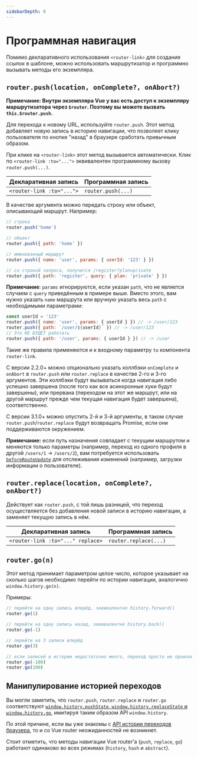 ```yaml
---
sidebarDepth: 0
---
```


# Программная навигация

Помимо декларативного использования `<router-link>` для создания ссылок в шаблоне, можно использовать маршрутизатор и программно вызывать методы его экземпляра.

## `router.push(location, onComplete?, onAbort?)`

**Примечание: Внутри экземпляра Vue у вас есть доступ к экземпляру маршрутизатора через `$router`. Поэтому вы можете вызвать `this.$router.push`.**

Для перехода к новому URL, используйте `router.push`. Этот метод добавляет новую запись в историю навигации, что позволяет клику пользователя по кнопке "назад" в браузере сработать привычным образом.

При клике на `<router-link>` этот метод вызывается автоматически. Клик по `<router-link :to="...">` эквивалентен программному вызову `router.push(...)`.

| Декларативная запись      | Программная запись |
|---------------------------|--------------------|
| `<router-link :to="...">` | `router.push(...)` |

В качестве аргумента можно передать строку или объект, описывающий маршрут. Например:

```js
// строка
router.push('home')

// объект
router.push({ path: 'home' })

// именованный маршрут
router.push({ name: 'user', params: { userId: '123' } })

// со строкой запроса, получится /register?plan=private
router.push({ path: 'register', query: { plan: 'private' } })
```

**Примечание**: `params` игнорируются, если указан `path`, что не является случаем с `query` приведённым в примере выше. Вместо этого, вам нужно указать `name` маршрута или вручную указать весь `path` с необходимыми параметрами:

```js
const userId = '123'
router.push({ name: 'user', params: { userId } }) // -> /user/123
router.push({ path: `/user/${userId}` }) // -> /user/123
// Это НЕ БУДЕТ работать
router.push({ path: '/user', params: { userId } }) // -> /user
```

Такие же правила применяются и к входному параметру `to` компонента `router-link`.

С версии 2.2.0+ можно опционально указать коллбэки `onComplete` и `onAbort` в `router.push` или `router.replace` в качестве 2-го и 3-го аргументов. Эти коллбэки будут вызываться когда навигация либо успешно завершена (после того как все асинхронные хуки будут завершены), или прервана (переходом на этот же маршрут, или на другой маршрут прежде чем текущая навигация будет завершена), соответственно.

С версии 3.1.0+ можно опустить 2-й и 3-й аргументы, в таком случае `router.push`/`router.replace` будут возвращать Promise, если они поддерживаются окружением.

**Примечание:** если путь назначения совпадает с текущим маршрутом и меняются только параметры (например, переход из одного профиля в другой `/users/1` -> `/users/2`), вам потребуется использовать [`beforeRouteUpdate`](./dynamic-matching.md#отсnеживание-изменений-параметров) для отслеживания изменений (например, загрузки информации о пользователе).

## `router.replace(location, onComplete?, onAbort?)`

Действует как `router.push`, с той лишь разницей, что переход осуществляется без добавления новой записи в историю навигации, а заменяет текущую запись в нём.

| Декларативная запись              | Программная запись    |
|-----------------------------------|-----------------------|
| `<router-link :to="..." replace>` | `router.replace(...)` |

## `router.go(n)`

Этот метод принимает параметром целое число, которое указывает на сколько шагов необходимо перейти по истории навигации, аналогично `window.history.go(n)`.

Примеры:

```js
// перейти на одну запись вперёд, эквивалентно history.forward()
router.go(1)

// перейти на одну запись назад, эквивалентно history.back()
router.go(-1)

// перейти на 3 записи вперёд
router.go(3)

// если записей в истории недостаточно много, переход просто не произойдёт
router.go(-100)
router.go(100)
```

## Манипулирование историей переходов

Вы могли заметить, что `router.push`, `router.replace` и `router.go` соответствуют [`window.history.pushState`, `window.history.replaceState` и `window.history.go`](https://developer.mozilla.org/en-US/docs/Web/API/History), имитируя таким образом API `window.history`.

По этой причине, если вы уже знакомы с [API истории переходов браузера](https://developer.mozilla.org/en-US/docs/Web/API/History_API), то и со Vue router неожиданностей не возникнет.

Стоит отметить, что методы навигации Vue router'а (`push`, `replace`, `go`) работают одинаково во всех режимах (`history`, `hash` и `abstract`).
